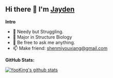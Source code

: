 ## Hi there 👋 I'm [Jayden](http://zengxud.tk/hi/)

**Intro**

- 🧐 Needy but Struggling.
- 🧬 Major in Structure Biology
- 💬 Be free to ask me anything.
- 📫 Make friend: shenmiyouxiang@gmail.com

**GitHub Stats:**  

<p>
  <a href="https://github.com/Jaaayden">
    <img alt="YooKing's github stats" src="https://github-readme-stats.vercel.app/api?username=Jaaayden&show_icons=true&hide_border=true" />
  </a>

</p>
